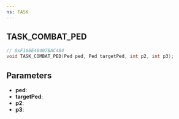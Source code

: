 ```yaml
---
ns: TASK
---
```

## TASK_COMBAT_PED

```c
// 0xF166E48407BAC484
void TASK_COMBAT_PED(Ped ped, Ped targetPed, int p2, int p3);
```

## Parameters
* **ped**:
* **targetPed**:
* **p2**:
* **p3**:
